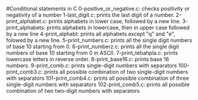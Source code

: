 #Conditional statements in C
0-positive_or_negative.c: checks positivity or negativity of a number
1-last_digit.c: prints the last digit of a number.
2-print_alphabet.c: prints alphabets in lower case, followed by a new line.
3-print_alphabets: prints alphabets in lowercase, then in upper case followed by a new line
4-print_alphabt: prints all alphabets except "q" and "e", folowed by a new line.
5-print_numbers.c: prints all the single digit numbers of base 10 starting from 0.
6-print_numberz.c: prints all the single digit numbers of base 10 starting from 0 in ASCII.
7-print_tebahpla.c: prints lowercase letters in reverse order.
8-print_base16.c: prints base 16 numbers.
9-print_comb.c: prints single-digit numbers with separators
100-print_comb3.c: prints all possible combination of two single-digit numbers with separators
101-print_comb4.c: prints all possible combination of three single-digit numbers with separators
102-print_comb5.c: prints all possible combination of two two-digit numbers with separators
